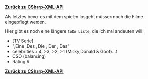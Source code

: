 [__Zurück zu CSharp-XML-API__](https://github.com/DerDannyF/CSharp-XML-API)

Als letztes bevor es mit dem spielen losgeht müssen noch die Filme eingepflegt werden.

Hier gibt es noch eine längere `toDo Liste`, die ich mal andeuten will:

- [TV Serie]
- ",Eine ,Des , Die , Der , Das"
- celebrities > 4, >3, >2, >1 (Micky,Donald & Goofy...)
- CSO (balancing)
- Rating R

[__Zurück zu CSharp-XML-API__](https://github.com/DerDannyF/CSharp-XML-API)
